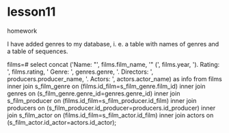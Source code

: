 # lesson11
homework

I have added genres to my database, i. e. a table with names of genres and a table of sequences.

films=# select concat ('Name: "', films.film_name, '" (', films.year, '). Rating: ', films.rating, ' Genre: ', genres.genre, '. Directors: ', producers.producer_name, '. Actors: ', actors.actor_name) as info from films inner join s_film_genre on (films.id_film=s_film_genre.film_id) inner join genres on (s_film_genre.genre_id=genres.genre_id) inner join s_film_producer on (films.id_film=s_film_producer.id_film) inner join producers on (s_film_producer.id_producer=producers.id_producer) inner join s_film_actor on (films.id_film=s_film_actor.id_film) inner join actors on (s_film_actor.id_actor=actors.id_actor);
                                                         
                                                         
                                                         
